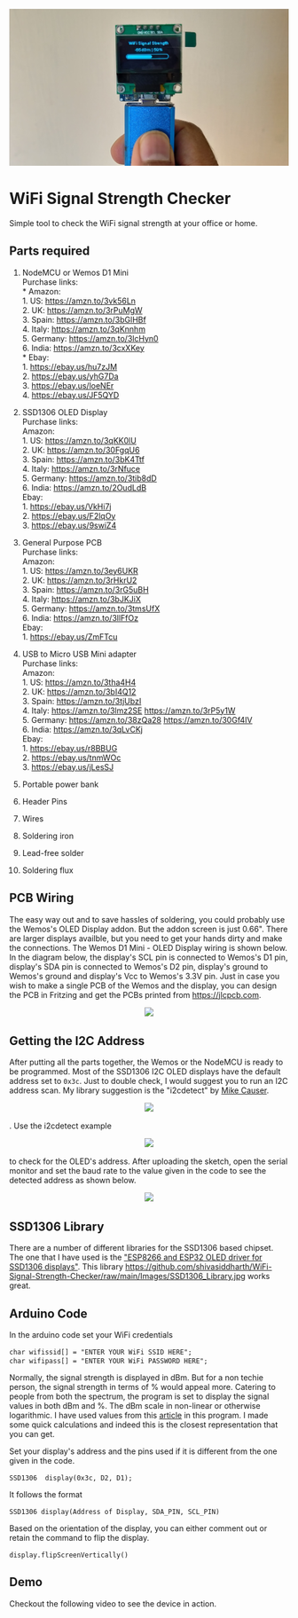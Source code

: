 ![github-small](/Images/Handheld_16-9.jpg)   

# WiFi Signal Strength Checker
 Simple tool to check the WiFi signal strength at your office or home.    

## Parts required   
1. NodeMCU or Wemos D1 Mini  
          Purchase links:                 
          * Amazon:     
              1. US: https://amzn.to/3vk56Ln   
              2. UK: https://amzn.to/3rPuMgW     
              3. Spain: https://amzn.to/3bGlHBf    
              4. Italy: https://amzn.to/3qKnnhm   
              5. Germany: https://amzn.to/3lcHyn0       
              6. India: https://amzn.to/3cxXKey     
          * Ebay:      
              1. https://ebay.us/hu7zJM    
              2. https://ebay.us/yhG7Da     
              3. https://ebay.us/loeNEr     
              4. https://ebay.us/JF5QYD      

2. SSD1306 OLED Display   
          Purchase links:    
            Amazon:    
              1. US: https://amzn.to/3qKK0lU  
              2. UK: https://amzn.to/30FgqU6     
              3. Spain: https://amzn.to/3bK4Ttf    
              4. Italy: https://amzn.to/3rNfuce   
              5. Germany: https://amzn.to/3tib8dD          
              6. India: https://amzn.to/2OudLdB       
            Ebay:       
              1. https://ebay.us/VkHi7j     
              2. https://ebay.us/F2lqOy        
              3. https://ebay.us/9swiZ4   

3. General Purpose PCB   
          Purchase links:    
            Amazon:     
              1. US: https://amzn.to/3ey6UKR     
              2. UK: https://amzn.to/3rHkrU2        
              3. Spain: https://amzn.to/3rG5uBH       
              4. Italy: https://amzn.to/3bJKJiX      
              5. Germany: https://amzn.to/3tmsUfX             
              6. India: https://amzn.to/3llFfOz           
            Ebay:        
              1. https://ebay.us/ZmFTcu          

4. USB to Micro USB Mini adapter  
          Purchase links:     
            Amazon:     
              1. US: https://amzn.to/3tha4H4        
              2. UK: https://amzn.to/3bI4Q12           
              3. Spain: https://amzn.to/3tjUbzI          
              4. Italy: https://amzn.to/3lmz2SE https://amzn.to/3rP5y1W      
              5. Germany: https://amzn.to/38zQa28 https://amzn.to/30Gf4IV                 
              6. India: https://amzn.to/3qLvCKj              
            Ebay:       
              1. https://ebay.us/r8BBUG   
              2. https://ebay.us/tnmWOc  
              3. https://ebay.us/jLesSJ       

5. Portable power bank   
6. Header Pins    
7. Wires   
8. Soldering iron   
9. Lead-free solder    
10. Soldering flux     

## PCB Wiring   
The easy way out and to save hassles of soldering, you could probably use the Wemos's OLED Display addon. But the addon screen is just 0.66". There are larger displays availble, but you need to get your hands dirty and make the connections. The Wemos D1 Mini - OLED Display wiring is shown below. In the diagram below, the display's SCL pin is connected to Wemos's D1 pin, display's SDA pin is connected to Wemos's D2 pin, display's ground to Wemos's ground and display's Vcc to Wemos's 3.3V pin. Just in case you wish to make a single PCB of the Wemos and the display, you can design the PCB in Fritzing and get the PCBs printed from https://jlcpcb.com.   

<p align="center"> <img src="https://github.com/shivasiddharth/WiFi-Signal-Strength-Checker/raw/main/Images/Wemos_SSD1306_Wiring.jpg"> </p>     

## Getting the I2C Address     
After putting all the parts together, the Wemos or the NodeMCU is ready to be programmed. Most of the SSD1306 I2C OLED displays have the default address set to ```0x3c```. Just to double check, I would suggest you to run an I2C address scan. My library suggestion is the "i2cdetect" by [Mike Causer](https://github.com/mcauser). <p align="center"> <img src="https://github.com/shivasiddharth/WiFi-Signal-Strength-Checker/raw/main/Images/I2C_Scanner_Library.jpg"> </p>. Use the i2cdetect example <p align="center"> <img src="https://github.com/shivasiddharth/WiFi-Signal-Strength-Checker/raw/main/Images/I2C_Detect_Example.jpg"> </p> to check for the OLED's address. After uploading the sketch, open the serial monitor and set the baud rate to the value given in the code to see the detected address as shown below. <p align="center"> <img src="https://github.com/shivasiddharth/WiFi-Signal-Strength-Checker/raw/main/Images/Serial_Monitor_I2C_Detect.jpg"> </p>

## SSD1306 Library     
There are a number of different libraries for the SSD1306 based chipset. The one that I have used is the ["ESP8266 and ESP32 OLED driver for SSD1306 displays"](https://github.com/ThingPulse/esp8266-oled-ssd1306). This library https://github.com/shivasiddharth/WiFi-Signal-Strength-Checker/raw/main/Images/SSD1306_Library.jpg works great.   

## Arduino Code   
In the arduino code set your WiFi credentials    
```
char wifissid[] = "ENTER YOUR WiFi SSID HERE";    
char wifipass[] = "ENTER YOUR WiFi PASSWORD HERE";    
```     

Normally, the signal strength is displayed in dBm. But for a non techie person, the signal strength in terms of % would appeal more. Catering to people from both the spectrum, the program is set to display the signal values in both dBm and %. The dBm scale in non-linear or otherwise logarithmic. I have used values from this [article](https://www.intuitibits.com/2016/03/23/dbm-to-percent-conversion/) in this program. I made some quick calculations and indeed this is the closest representation that you can get.   

Set your display's address and the pins used if it is different from the one given in the code.  
```    
SSD1306  display(0x3c, D2, D1);    
```    
It follows the format   
```   
SSD1306 display(Address of Display, SDA_PIN, SCL_PIN)  
```   

Based on the orientation of the display, you can either comment out or retain the command to flip the display.   
```   
display.flipScreenVertically()    
```    

## Demo   
Checkout the following video to see the device in action.   
